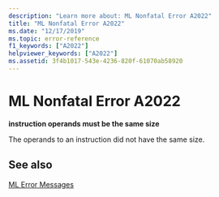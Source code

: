 ```yaml
---
description: "Learn more about: ML Nonfatal Error A2022"
title: "ML Nonfatal Error A2022"
ms.date: "12/17/2019"
ms.topic: error-reference
f1_keywords: ["A2022"]
helpviewer_keywords: ["A2022"]
ms.assetid: 3f4b1017-543e-4236-820f-61070ab58920
---
```

# ML Nonfatal Error A2022

**instruction operands must be the same size**

The operands to an instruction did not have the same size.

## See also

[ML Error Messages](ml-error-messages.md)
